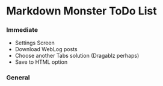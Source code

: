 # Markdown Monster ToDo List

### Immediate

* Settings Screen
* Download WebLog posts
* Choose another Tabs solution (Dragablz perhaps)
* Save to HTML option

### General


